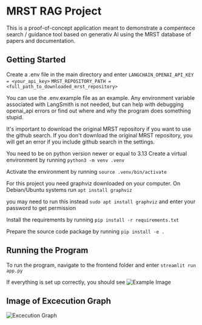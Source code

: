# MRST RAG Project

This is a proof-of-concept application meant to demonstrate a
compentece search / guidance tool based on generativ AI using the MRST
database of papers and documentation.

## Getting Started

Create a .env file in the main directory and enter
```LANGCHAIN_OPENAI_API_KEY = <your_api_key>```
```MRST_REPOSITORY_PATH = <full_path_to_downloaded_mrst_repository>```

You can use the .env.example file as an example. Any environment variable associated with LangSmith is not needed,
but can help with debugging openai_api errors or find out where and why the program does something stupid.

It's important to download the original MRST repository if you want to use the github search.
If you don't download the original MRST repository, you will get an error if you include github search in the settings.

You need to be on python version newer or equal to 3.13
Create a virtual environment by running 
```python3 -m venv .venv```

Activate the environment by running
```source .venv/bin/activate```

For this project you need graphviz downloaded on your computer.
On Debian/Ubuntu systems run
```apt install graphviz```

you may need to run this instead
```sudo apt install graphviz```
and enter your password to get permission

Install the requirements by running
```pip install -r requirements.txt```

Prepare the source code package by running
```pip install -e .```

## Running the Program

To run the program, navigate to the frontend folder and enter
```streamlit run app.py```

If everything is set up correctly, you should see
![Example Image](images/app_loaded.png)

## Image of Excecution Graph

![Excecution Graph](images/graph_vizualization.png)


